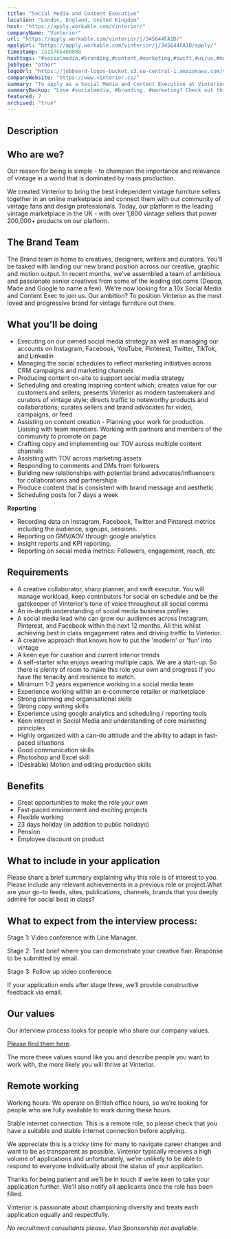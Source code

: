 ```yaml
---
title: "Social Media and Content Executive"
location: "London, England, United Kingdom"
host: "https://apply.workable.com/vinterior/"
companyName: "Vinterior"
url: "https://apply.workable.com/vinterior/j/345644FA1D/"
applyUrl: "https://apply.workable.com/vinterior/j/345644FA1D/apply/"
timestamp: 1615766400000
hashtags: "#socialmedia,#branding,#content,#marketing,#swift,#ui/ux,#management,#assembly,#operations,#analysis"
jobType: "other"
logoUrl: "https://jobboard-logos-bucket.s3.eu-central-1.amazonaws.com/vinterior"
companyWebsite: "https://www.vinterior.co/"
summary: "To apply as a Social Media and Content Executive at Vinterior, you preferably need to have 1-2 years experience working in a social media team."
summaryBackup: "Love #socialmedia, #branding, #marketing? Check out this job post!"
featured: 7
archived: "true"
---
```


## Description

## Who are we?

Our reason for being is simple - to champion the importance and relevance of vintage in a world that is dominated by mass production.

We created Vinterior to bring the best independent vintage furniture sellers together in an online marketplace and connect them with our community of vintage fans and design professionals. Today, our platform is the leading vintage marketplace in the UK - with over 1,800 vintage sellers that power 200,000+ products on our platform.

## The Brand Team

The Brand team is home to creatives, designers, writers and curators. You'll be tasked with landing our new brand position across our creative, graphic and motion output. In recent months, we've assembled a team of ambitious and passionate senior creatives from some of the leading dot.coms (Depop, Made and Google to name a few). We're now looking for a 10x Social Media and Content Exec to join us. Our ambition? To position Vinterior as the most loved and progressive brand for vintage furniture out there.

## What you'll be doing

*   Executing on our owned social media strategy as well as managing our accounts on Instagram, Facebook, YouTube, Pinterest, Twitter, TikTok, and Linkedin
*   Managing the social schedules to reflect marketing initiatives across CRM campaigns and marketing channels
*   Producing content on-site to support social media strategy
*   Scheduling and creating inspiring content which; creates value for our customers and sellers; presents Vinterior as modern tastemakers and curators of vintage style; directs traffic to noteworthy products and collaborations; curates sellers and brand advocates for video, campaigns, or feed
*   Assisting on content creation - Planning your work for production. Liaising with team members. Working with partners and members of the community to promote on page
*   Crafting copy and implementing our TOV across multiple content channels
*   Assisting with TOV across marketing assets
*   Responding to comments and DMs from followers
*   Building new relationships with potential brand advocates/influencers for collaborations and partnerships
*   Produce content that is consistent with brand message and aesthetic
*   Scheduling posts for 7 days a week

**Reporting**

*   Recording data on Instagram, Facebook, Twitter and Pinterest metrics including the audience, signups, sessions.
*   Reporting on GMV/AOV through google analytics
*   Insight reports and KPI reporting.
*   Reporting on social media metrics: Followers, engagement, reach, etc

## Requirements

*   A creative collaborator, sharp planner, and swift executor. You will manage workload, keep contributors for social on schedule and be the gatekeeper of Vinterior's tone of voice throughout all social comms
*   An in-depth understanding of social media business profiles
*   A social media lead who can grow our audiences across Instagram, Pinterest, and Facebook within the next 12 months. All this whilst achieving best in class engagement rates and driving traffic to Vinterior.
*   A creative approach that knows how to put the 'modern' or 'fun' into vintage
*   A keen eye for curation and current interior trends
*   A self-starter who enjoys wearing multiple caps. We are a start-up. So there is plenty of room to make this role your own and progress if you have the tenacity and resilience to match.
*   Minimum 1-2 years experience working in a social media team
*   Experience working within an e-commerce retailer or marketplace
*   Strong planning and organisational skills
*   Strong copy writing skills
*   Experience using google analytics and scheduling / reporting tools
*   Keen interest in Social Media and understanding of core marketing principles
*   Highly organized with a can-do attitude and the ability to adapt in fast-paced situations
*   Good communication skills
*   Photoshop and Excel skill
*   (Desirable) Motion and editing production skills

## Benefits

*   Great opportunities to make the role your own
*   Fast-paced environment and exciting projects
*   Flexible working
*   23 days holiday (in addition to public holidays)
*   Pension
*   Employee discount on product

## What to include in your application

Please share a brief summary explaining why this role is of interest to you. Please include any relevant achievements in a previous role or project.What are your go-to feeds, sites, publications, channels, brands that you deeply admire for social best in class?

## What to expect from the interview process:

Stage 1: Video conference with Line Manager.

Stage 2: Test brief where you can demonstrate your creative flair. Response to be submitted by email.

Stage 3: Follow up video conference.

If your application ends after stage three, we’ll provide constructive feedback via email.

## Our values

Our interview process looks for people who share our company values.

[Please find them here](https://www.notion.so/Vinterior-ba2940b7744a4ec180b8a4d5f07c7e21).

The more these values sound like you and describe people you want to work with, the more likely you will thrive at Vinterior.

## Remote working

Working hours: We operate on British office hours, so we’re looking for people who are fully available to work during these hours.

Stable internet connection: This is a remote role, so please check that you have a suitable and stable internet connection before applying.

We appreciate this is a tricky time for many to navigate career changes and want to be as transparent as possible. Vinterior typically receives a high volume of applications and unfortunately, we’re unlikely to be able to respond to everyone individually about the status of your application.

Thanks for being patient and we’ll be in touch if we’re keen to take your application further. We’ll also notify all applicants once the role has been filled.

Vinterior is passionate about championing diversity and treats each application equally and respectfully.

_No recruitment consultants please. Visa Sponsorship not available._
